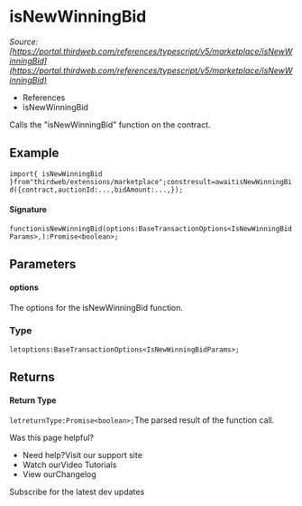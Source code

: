 # isNewWinningBid

*Source: [https://portal.thirdweb.com/references/typescript/v5/marketplace/isNewWinningBid](https://portal.thirdweb.com/references/typescript/v5/marketplace/isNewWinningBid)*

* References
* isNewWinningBid

Calls the "isNewWinningBid" function on the contract.

## Example

`import{ isNewWinningBid }from"thirdweb/extensions/marketplace";constresult=awaitisNewWinningBid({contract,auctionId:...,bidAmount:...,});`
#### Signature

`functionisNewWinningBid(options:BaseTransactionOptions<IsNewWinningBidParams>,):Promise<boolean>;`
## Parameters

#### options

The options for the isNewWinningBid function.

### Type

`letoptions:BaseTransactionOptions<IsNewWinningBidParams>;`
## Returns

#### Return Type

`letreturnType:Promise<boolean>;`The parsed result of the function call.

Was this page helpful?

* Need help?Visit our support site
* Watch ourVideo Tutorials
* View ourChangelog

Subscribe for the latest dev updates

